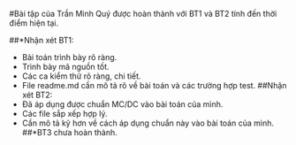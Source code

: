 #Bài tập của Trần Minh Quý được hoàn thành với BT1 và BT2 tính đến thời điểm hiện tại.

##*Nhận xét BT1:
  - Bài toán trình bày rõ ràng.
  - Trình bày mã nguồn tốt.
  - Các ca kiểm thử rõ ràng, chi tiết.
  - File readme.md cần mô tả rõ về bài toán và các trường hợp test.
##Nhận xét BT2:
  - Đã áp dụng được chuẩn MC/DC vào bài toán của mình.
  - Các file sắp xếp hợp lý.
  - Cần mô tả kỹ hơn về cách áp dụng chuẩn này vào bài toán của mình.
##*BT3 chưa hoàn thành.
